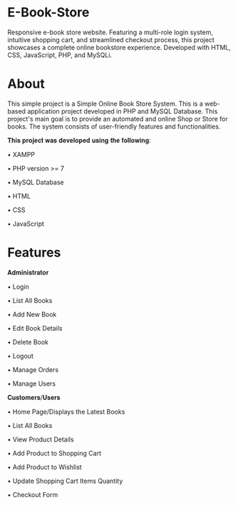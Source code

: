 # E-Book-Store
Responsive e-book store website. Featuring a multi-role login system, intuitive shopping cart, and streamlined checkout process, this project showcases a complete online bookstore experience. Developed with HTML, CSS, JavaScript, PHP, and MySQLi.

# About
This simple project is a Simple Online Book Store System. This is a web-based application project developed in PHP and MySQL Database. This project's main goal is to provide an automated and online Shop or Store for books.
The system consists of user-friendly features and functionalities.



𝐓𝐡𝐢𝐬 𝐩𝐫𝐨𝐣𝐞𝐜𝐭 𝐰𝐚𝐬 𝐝𝐞𝐯𝐞𝐥𝐨𝐩𝐞𝐝 𝐮𝐬𝐢𝐧𝐠 𝐭𝐡𝐞 𝐟𝐨𝐥𝐥𝐨𝐰𝐢𝐧𝐠:

• XAMPP

• PHP version >= 7

• MySQL Database

• HTML

• CSS

• JavaScript


# Features

𝐀𝐝𝐦𝐢𝐧𝐢𝐬𝐭𝐫𝐚𝐭𝐨𝐫

• Login

• List All Books

• Add New Book

• Edit Book Details

• Delete Book

• Logout

• Manage Orders

• Manage Users

𝐂𝐮𝐬𝐭𝐨𝐦𝐞𝐫𝐬/𝐔𝐬𝐞𝐫𝐬

• Home Page/Displays the Latest Books

• List All Books

• View Product Details

• Add Product to Shopping Cart

• Add Product to Wishlist

• Update Shopping Cart Items Quantity

• Checkout Form
